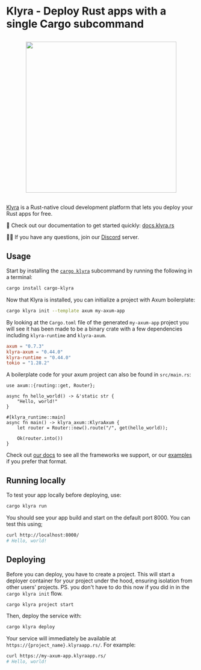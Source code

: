 # Klyra - Deploy Rust apps with a single Cargo subcommand

<div style="display: flex; margin-top: 30px; margin-bottom: 30px;">
<img src="https://raw.githubusercontent.com/klyra-hq/klyra/main/assets/logo-rectangle-transparent.png" width="400px" style="margin-left: auto; margin-right: auto;"/>
</div>

[Klyra](https://www.klyra.rs/) is a Rust-native cloud development platform that lets you deploy your Rust apps for free.

📖 Check out our documentation to get started quickly: [docs.klyra.rs](https://docs.klyra.rs)

🙋‍♂️ If you have any questions, join our [Discord](https://discord.gg/klyra) server.

## Usage

Start by installing the [`cargo klyra`](https://docs.rs/crate/cargo-klyra/latest) subcommand by running the following in a terminal:

```bash
cargo install cargo-klyra
```

Now that Klyra is installed, you can initialize a project with Axum boilerplate:

```bash
cargo klyra init --template axum my-axum-app
```

By looking at the `Cargo.toml` file of the generated `my-axum-app` project you will see it has been made to
be a binary crate with a few dependencies including `klyra-runtime` and `klyra-axum`.

```toml
axum = "0.7.3"
klyra-axum = "0.44.0"
klyra-runtime = "0.44.0"
tokio = "1.28.2"
```

A boilerplate code for your axum project can also be found in `src/main.rs`:

```rust,no_run
use axum::{routing::get, Router};

async fn hello_world() -> &'static str {
    "Hello, world!"
}

#[klyra_runtime::main]
async fn main() -> klyra_axum::KlyraAxum {
    let router = Router::new().route("/", get(hello_world));

    Ok(router.into())
}
```

Check out [our docs](https://docs.klyra.rs/introduction/welcome) to see all the frameworks we support, or
our [examples](https://github.com/klyra-hq/klyra-examples) if you prefer that format.

## Running locally

To test your app locally before deploying, use:

```bash
cargo klyra run
```

You should see your app build and start on the default port 8000. You can test this using;

```bash
curl http://localhost:8000/
# Hello, world!
```

## Deploying

Before you can deploy, you have to create a project. This will start a deployer container for your
project under the hood, ensuring isolation from other users' projects. PS. you don't have to do this
now if you did in in the `cargo klyra init` flow.

```bash
cargo klyra project start
```

Then, deploy the service with:

```bash
cargo klyra deploy
```

Your service will immediately be available at `https://{project_name}.klyraapp.rs/`. For example:

```bash
curl https://my-axum-app.klyraapp.rs/
# Hello, world!
```
